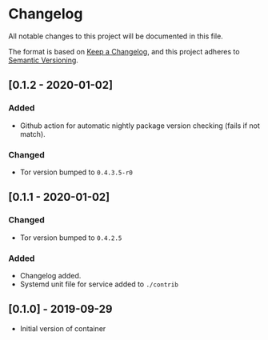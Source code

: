 # Changelog
All notable changes to this project will be documented in this file.

The format is based on [Keep a Changelog](https://keepachangelog.com/en/1.0.0/),
and this project adheres to [Semantic Versioning](https://semver.org/spec/v2.0.0.html).

## [0.1.2 - 2020-01-02]

### Added
- Github action for automatic nightly package version checking (fails if not match).

### Changed
- Tor version bumped to `0.4.3.5-r0`

## [0.1.1 - 2020-01-02]

### Changed
- Tor version bumped to `0.4.2.5`

### Added
- Changelog added.
- Systemd unit file for service added to `./contrib`


## [0.1.0] - 2019-09-29
- Initial version of container
